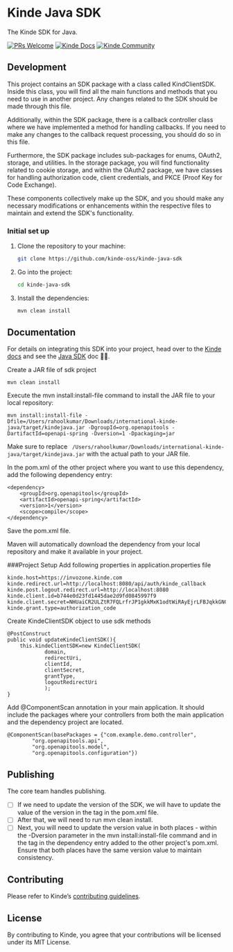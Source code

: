 # Kinde Java SDK

The Kinde SDK for Java.

[![PRs Welcome](https://img.shields.io/badge/PRs-welcome-brightgreen.svg?style=flat-square)](https://makeapullrequest.com) [![Kinde Docs](https://img.shields.io/badge/Kinde-Docs-eee?style=flat-square)](https://kinde.com/docs/developer-tools) [![Kinde Community](https://img.shields.io/badge/Kinde-Community-eee?style=flat-square)](https://thekindecommunity.slack.com)

## Development

This project contains an SDK package with a class called KindClientSDK. Inside this class, you will find all the main functions and methods that you need to use in another project. Any changes related to the SDK should be made through this file.

Additionally, within the SDK package, there is a callback controller class where we have implemented a method for handling callbacks. If you need to make any changes to the callback request processing, you should do so in this file.

Furthermore, the SDK package includes sub-packages for enums, OAuth2, storage, and utilities. In the storage package, you will find functionality related to cookie storage, and within the OAuth2 package, we have classes for handling authorization code, client credentials, and PKCE (Proof Key for Code Exchange).

These components collectively make up the SDK, and you should make any necessary modifications or enhancements within the respective files to maintain and extend the SDK's functionality.


### Initial set up

1. Clone the repository to your machine:

   ```bash
   git clone https://github.com/kinde-oss/kinde-java-sdk
   ```

2. Go into the project:

   ```bash
   cd kinde-java-sdk
   ```

3. Install the dependencies:

   ```bash
   mvn clean install
   ```

## Documentation

For details on integrating this SDK into your project, head over to the [Kinde docs](https://kinde.com/docs/) and see the [Java SDK](<[link-to-kinde-doc](https://kinde.com/docs/developer-tools/)>) doc 👍🏼.


Create a JAR file of sdk project
```
mvn clean install
```

Execute the mvn install:install-file command to install the JAR file to your local repository:
```
mvn install:install-file -Dfile=/Users/rahoolkumar/Downloads/international-kinde-java/target/kindejava.jar -DgroupId=org.openapitools -DartifactId=openapi-spring -Dversion=1 -Dpackaging=jar
```
Make sure to replace ``` /Users/rahoolkumar/Downloads/international-kinde-java/target/kindejava.jar``` with the actual path to your JAR file.

In the pom.xml of the other project where you want to use this dependency, add the following dependency entry:
```
<dependency>
    <groupId>org.openapitools</groupId>
    <artifactId>openapi-spring</artifactId>
    <version>1</version>
    <scope>compile</scope>
</dependency>
```
Save the pom.xml file.

Maven will automatically download the dependency from your local repository and make it available in your project.

###Project Setup
Add following properties in application.properties file

```
kinde.host=https://invozone.kinde.com
kinde.redirect.url=http://localhost:8080/api/auth/kinde_callback
kinde.post.logout.redirect.url=http://localhost:8080
kinde.client.id=b744e0d23fd1445dae2d9fd0845997f9
kinde.client.secret=NHUaiCR2ULZtR7FQLrfrJP1gkkMxK1odtWiRAyEjrLFBJqkkGNC
kinde.grant.type=authorization_code
```

Create KindeClientSDK object to use sdk methods
```
@PostConstruct
public void updateKindeClientSDK(){
    this.kindeClientSDK=new KindeClientSDK(
            domain,
            redirectUri,
            clientId,
            clientSecret,
            grantType,
            logoutRedirectUri
            );
}
```

Add @ComponentScan annotation in your main application. It should include the packages where your controllers from both the main application and the dependency project are located.
```
@ComponentScan(basePackages = {"com.example.demo.controller",
		"org.openapitools.api",
		"org.openapitools.model",
		"org.openapitools.configuration"})
```


## Publishing

The core team handles publishing.

- [ ] If we need to update the version of the SDK, we will have to update the value of the version in the <version> tag in the pom.xml file.
- [ ] After that, we will need to run mvn clean install.
- [ ] Next, you will need to update the version value in both places - within the -Dversion parameter in the mvn install:install-file command and in the <version> tag in the dependency entry added to the other project's pom.xml. Ensure that both places have the same version value to maintain consistency.

## Contributing

Please refer to Kinde’s [contributing guidelines](https://github.com/kinde-oss/.github/blob/489e2ca9c3307c2b2e098a885e22f2239116394a/CONTRIBUTING.md).

## License

By contributing to Kinde, you agree that your contributions will be licensed under its MIT License.